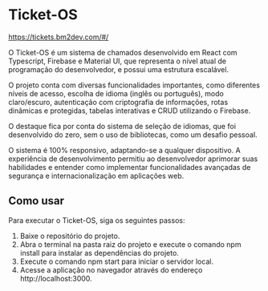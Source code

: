 # Ticket-OS

https://tickets.bm2dev.com/#/

O Ticket-OS é um sistema de chamados desenvolvido em React com Typescript, Firebase e Material UI, que representa o nível atual de programação do desenvolvedor, e possui uma estrutura escalável.

O projeto conta com diversas funcionalidades importantes, como diferentes níveis de acesso, escolha de idioma (inglês ou português), modo claro/escuro, autenticação com criptografia de informações, rotas dinâmicas e protegidas, tabelas interativas e CRUD utilizando o Firebase.

O destaque fica por conta do sistema de seleção de idiomas, que foi desenvolvido do zero, sem o uso de bibliotecas, como um desafio pessoal.

O sistema é 100% responsivo, adaptando-se a qualquer dispositivo. A experiência de desenvolvimento permitiu ao desenvolvedor aprimorar suas habilidades e entender como implementar funcionalidades avançadas de segurança e internacionalização em aplicações web.

## Como usar
Para executar o Ticket-OS, siga os seguintes passos:

1. Baixe o repositório do projeto.
2. Abra o terminal na pasta raiz do projeto e execute o comando npm install para instalar as dependências do projeto.
3. Execute o comando npm start para iniciar o servidor local.
4. Acesse a aplicação no navegador através do endereço http://localhost:3000.
